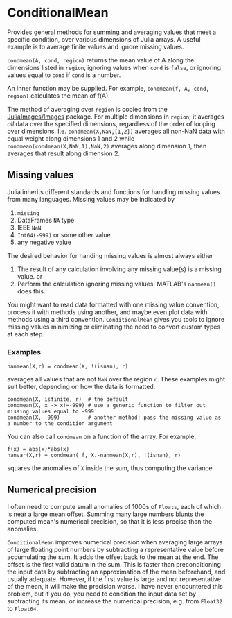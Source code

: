 # ConditionalMean

Provides general methods for summing and averaging values that meet a specific condition, over various dimensions of Julia arrays. A useful example is to average finite values and ignore missing values.

```condmean(A, cond, region)```
returns the mean value of A along the dimensions listed in `region`, ignoring values when `cond` is `false`, or ignoring values equal to `cond` if `cond` is a number.

An inner function may be supplied. For example,
`condmean(f, A, cond, region)`
calculates the mean of f(A).

The method of averaging over `region` is copied from the [JuliaImages/Images](https://github.com/JuliaImages/Images.jl) package. For multiple dimensions in `region`, it averages *all* data over the specified dimensions, regardless of the order of looping over dimensions. I.e.
```condmean(X,NaN,[1,2])``` averages all non-NaN data with equal weight along dimensions 1 and 2
while
```condmean(condmean(X,NaN,1),NaN,2)``` averages along dimension 1, then averages that result along dimension 2.

## Missing values

Julia inherits different standards and functions for handling missing values from many languages. Missing values may be indicated by
1. `missing`
2. DataFrames `NA` type
3. IEEE `NaN`
4. `Int64(-999)` or some other value
5. any negative value

The desired behavior for handing missing values is almost always either
1. The result of any calculation involving any missing value(s) is a missing value.
or
2. Perform the calculation ignoring missing values. MATLAB's `nanmean()` does this.

You might want to read data formatted with one missing value convention, process it with methods using another, and maybe even plot data with methods using a third convention. `ConditionalMean` gives you tools to ignore missing values minimizing or eliminating the need to convert custom types at each step.

### Examples
```
nanmean(X,r) = condmean(X, !(isnan), r)
```
averages all values that are not `NaN` over the region `r`. These examples might suit better, depending on how the data is formatted.
```
condmean(X, isfinite, r)  # the default
condmean(X, x -> x!=-999) # use a generic function to filter out missing values equal to -999
condmean(X, -999)         # another method: pass the missing value as a number to the condition argument
```

You can also call `condmean` on a function of the array. For example,
```
f(x) = abs(x)*abs(x)
nanvar(X,r) = condmean( f, X.-nanmean(X,r), !(isnan), r)
```
squares the anomalies of `X` inside the sum, thus computing the variance.

## Numerical precision

I often need to compute small anomalies of 1000s of `Floats`, each of which is near a large mean offset. Summing many large numbers blunts the computed mean's numerical precision, so that it is less precise than the anomalies.

`ConditionalMean` improves numerical precision when averaging large arrays of large floating point numbers by subtracting a representative value before accumulating the sum. It adds the offset back to the mean at the end. The offset is the first valid datum in the sum. This is faster than preconditioning the input data by subtracting an approximation of the mean beforehand, and usually adequate. However, if the first value is large and not representative of the mean, it will make the precision worse. I have never encountered this problem, but if you do, you need to condition the input data set by subtracting its mean, or increase the numerical precision, e.g. from `Float32` to `Float64`.
